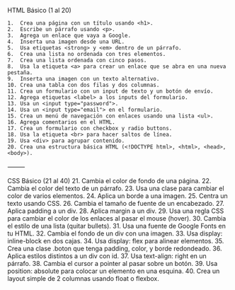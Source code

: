 HTML Básico (1 al 20)
	
    1.	Crea una página con un título usando <h1>.
	2.	Escribe un párrafo usando <p>.
	3.	Agrega un enlace que vaya a Google.
	4.	Inserta una imagen desde una URL.
	5.	Usa etiquetas <strong> y <em> dentro de un párrafo.
	6.	Crea una lista no ordenada con tres elementos.
	7.	Crea una lista ordenada con cinco pasos.
	8.	Usa la etiqueta <a> para crear un enlace que se abra en una nueva pestaña.
	9.	Inserta una imagen con un texto alternativo.
	10.	Crea una tabla con dos filas y dos columnas.
	11.	Crea un formulario con un input de texto y un botón de envío.
	12.	Agrega etiquetas <label> a los inputs del formulario.
	13.	Usa un <input type="password">.
	14.	Usa un <input type="email"> en el formulario.
	15.	Crea un menú de navegación con enlaces usando una lista <ul>.
	16.	Agrega comentarios en el HTML.
	17.	Crea un formulario con checkbox y radio buttons.
	18.	Usa la etiqueta <br> para hacer saltos de línea.
	19.	Usa <div> para agrupar contenido.
	20.	Crea una estructura básica HTML (<!DOCTYPE html>, <html>, <head>, <body>).

⸻

CSS Básico (21 al 40)
	21.	Cambia el color de fondo de una página.
	22.	Cambia el color del texto de un párrafo.
	23.	Usa una clase para cambiar el color de varios elementos.
	24.	Aplica un borde a una imagen.
	25.	Centra un texto usando CSS.
	26.	Cambia el tamaño de fuente de un encabezado.
	27.	Aplica padding a un div.
	28.	Aplica margin a un div.
	29.	Usa una regla CSS para cambiar el color de los enlaces al pasar el mouse (hover).
	30.	Cambia el estilo de una lista (quitar bullets).
	31.	Usa una fuente de Google Fonts en tu HTML.
	32.	Cambia el fondo de un div con una imagen.
	33.	Usa display: inline-block en dos cajas.
	34.	Usa display: flex para alinear elementos.
	35.	Crea una clase .boton que tenga padding, color, y borde redondeado.
	36.	Aplica estilos distintos a un div con id.
	37.	Usa text-align: right en un párrafo.
	38.	Cambia el cursor a pointer al pasar sobre un botón.
	39.	Usa position: absolute para colocar un elemento en una esquina.
	40.	Crea un layout simple de 2 columnas usando float o flexbox.